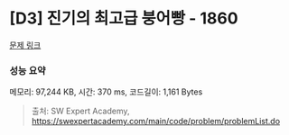 # [D3] 진기의 최고급 붕어빵 - 1860 

[문제 링크](https://swexpertacademy.com/main/code/problem/problemDetail.do?contestProbId=AV5LsaaqDzYDFAXc) 

### 성능 요약

메모리: 97,244 KB, 시간: 370 ms, 코드길이: 1,161 Bytes



> 출처: SW Expert Academy, https://swexpertacademy.com/main/code/problem/problemList.do